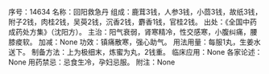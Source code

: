 序号：14634
名称：回阳救急丹
组成：鹿茸3钱，人参3钱，小茴3钱，故纸3钱，附子2钱，肉桂2钱，吴萸2钱，沉香2钱，麝香1钱，官桂2钱。
出处：《全国中药成药处方集》（沈阳方）。
主治：阳气衰弱，肾寒精冷，性交感寒，小腹纠痛，腰膝痠软。
加减：None
功效：镇痛散寒，强心助气。
用法用量：每服1丸，生姜水送下。
制备方法：上为极细末，炼蜜为丸，2钱重。
临床应用：None
各家论述：None
用药禁忌：忌食生冷，孕妇忌服。
附注：None
